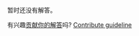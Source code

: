 
暂时还没有解答。

有兴趣[贡献你的解答](https://github.com/BFEdev/BFE.dev-solutions/blob/main/question/git-merge-git-rebase_zh.md)吗? [Contribute guideline](https://github.com/BFEdev/BFE.dev-solutions#how-to-contribute)
